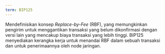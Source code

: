 ```yaml
---
term: BIP125
---
```


Mendefinisikan konsep *Replace-by-Fee* (RBF), yang memungkinkan pengirim untuk menggantikan transaksi yang belum dikonfirmasi dengan versi lain yang mencakup biaya transaksi yang lebih tinggi. BIP125 menyediakan kerangka kerja untuk menandai RBF dalam sebuah transaksi dan untuk penerimaannya oleh node jaringan.